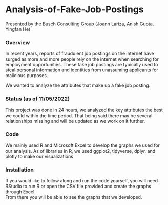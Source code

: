 # Analysis-of-Fake-Job-Postings
Presented by the Busch Consulting Group (Joann Lariza, Anish Gupta, Yingfan He)

### Overview 
In recent years, reports of fraudulent job postings on the internet have surged as more and more people rely on the internet when searching for employment opportunities. These fake job postings are typically used to steal personal information and identities from unassuming applicants for malicious purposes. 

We wanted to analyze the attributes that make up a fake job posting.

### Status (as of 11/05/2022)
This project was done in 24 hours, we analyzed the key attributes the best we could within the time period. That being said there may be several relationships missing and will be updated as we work on it further. 

### Code
We mainly used R and Microsoft Excel to develop the graphs we used for our analysis. 
As of libraries in R, we used ggplot2, tidyverse, dplyr, and plotly to make our visualizations 

### Installation
If you would like to follow along and run the code yourself, you will need RStudio to run R or open the CSV file provided and create the graphs through Excel.  
From there you will be able to see the graphs that we developed. 

